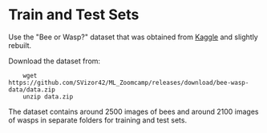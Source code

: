 # Train and Test Sets

Use the "Bee or Wasp?" dataset that was obtained from [Kaggle](https://www.kaggle.com/datasets/jerzydziewierz/bee-vs-wasp) and slightly rebuilt.

Download the dataset from:

``` shell
    wget https://github.com/SVizor42/ML_Zoomcamp/releases/download/bee-wasp-data/data.zip
    unzip data.zip
```

The dataset contains around 2500 images of bees and around 2100 images of wasps in separate folders for training and test sets. 